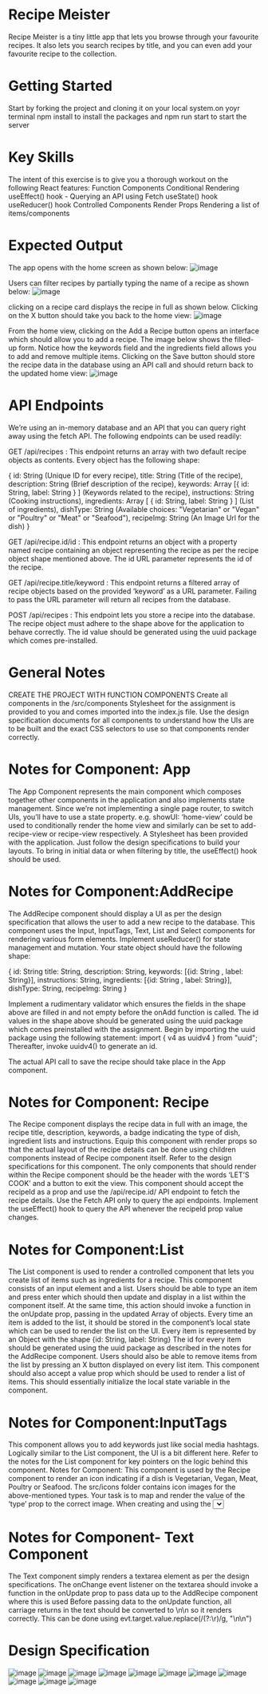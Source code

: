 # Recipe Meister
 
Recipe Meister is a tiny little app that lets you browse through your favourite recipes. It also lets you search recipes by title, and you can even add your favourite recipe to the collection.

 # Getting Started
 Start by forking the project and cloning it on your local system.on yoyr terminal npm install to install the packages and npm run start to start the server
 
# Key Skills
The intent of this exercise is to give you a thorough workout on the following React features:
Function Components
Conditional Rendering
useEffect() hook - Querying an API using Fetch
useState() hook
useReducer() hook
Controlled Components
Render Props
Rendering a list of items/components

# Expected Output
The app opens with the home screen as shown below:
![image](https://github.com/Dharini-MernStack/Recipie-Meister-BoilerPlate/assets/76996610/dc545a96-3027-462f-b8ec-c6aba8b7249c)

Users can filter recipes by partially typing the name of a recipe as shown below:
![image](https://github.com/Dharini-MernStack/Recipie-Meister-BoilerPlate/assets/76996610/93132ec6-b33d-47e9-8bf9-05b8267edbe0)

clicking on a recipe card displays the recipe in full as shown below. Clicking on the X button should take you back to the home view:
![image](https://github.com/Dharini-MernStack/Recipie-Meister-BoilerPlate/assets/76996610/109b1c5d-5fb0-4177-8c07-1a7e8d965534)

From the home view, clicking on the Add a Recipe button opens an interface which should allow you to add a recipe. The image below shows the filled-up form. Notice how the keywords field and the ingredients field allows you to add and remove multiple items. Clicking on the Save button should store the recipe data in the database using an API call and should return back to the updated home view:
![image](https://github.com/Dharini-MernStack/Recipie-Meister-BoilerPlate/assets/76996610/b33909d5-1a2b-45eb-ba35-78ed3a1287f3)

# API Endpoints
We’re using an in-memory database and an API that you can query right away using the fetch API. The following endpoints can be used readily:
 
GET      /api/recipes : This endpoint returns an array with two default recipe objects as contents. Every object has the following shape:

 {
  id: String (Unique ID for every recipe),
  title: String (Title of the recipe),
  description: String (Brief description of the recipe),
  keywords: Array [{
id: String, label: String }
] (Keywords related to the recipe),
  instructions: String (Cooking instructions),
  ingredients: Array [
{
id: String,
label: String
}
] (List of ingredients),
  dishType: String (Available choices: "Vegetarian" or "Vegan" or "Poultry" or "Meat" or "Seafood"),
  recipeImg: String (An Image Url for the dish)
}
 
 
GET      /api/recipe.id/id : This endpoint returns an object with a property named recipe containing an object representing the recipe as per the recipe object shape mentioned above. The id URL parameter represents the id of the recipe.
 
GET      /api/recipe.title/keyword : This endpoint returns a filtered array of recipe objects based on the provided ‘keyword’ as a URL parameter. Failing to pass the URL parameter will return all recipes from the database.
 
POST   /api/recipes : This endpoint lets you store a recipe into the database. The recipe object must adhere to the shape above for the application to behave correctly. The id value should be generated using the uuid package which comes pre-installed. 

# General Notes
CREATE THE PROJECT WITH fUNCTION COMPONENTS
Create all components in the /src/components
Stylesheet for the assignment is provided to you and comes imported into the index.js file. 
Use the design specification documents for all components to understand how the UIs are to be built and the exact CSS selectors to use so that components render correctly. 

# Notes for Component: App
The App Component represents the main component which composes together other components in the application and also implements state management. 
Since we’re not implementing a single page router, to switch UIs, you’ll have to use a state property. e.g. showUI: ‘home-view’ could be used to conditionally render the home view and similarly can be set to add-recipe-view or recipe-view respectively.
A Stylesheet has been provided with the application. Just follow the design specifications to build your layouts.
To bring in initial data or when filtering by title, the useEffect() hook should be used. 

# Notes for Component:AddRecipe 
The AddRecipe component should display a UI as per the design specification that allows the user to add a new recipe to the database. This component uses the Input, InputTags, Text, List and Select components for rendering various form elements.
Implement useReducer() for state management and mutation.
Your state object should have the following shape:
 
{
  id: String <uuid>
  title: String,
  description: String,
  keywords: [{id: String <uuid>, label: String}],
  instructions: String,
  ingredients: [{id: String <uuid>, label: String}],
  dishType: String,
  recipeImg: String
}
 
Implement a rudimentary validator which ensures the fields in the shape above are filled in and not empty before the onAdd function is called.
The id values in the shape above should be generated using the uuid package which comes preinstalled with the assignment. Begin by importing the uuid package using the following statement: import { v4 as uuidv4 } from "uuid"; Thereafter, invoke uuidv4() to generate an id.
 
The actual API call to save the recipe should take place in the App component.
 
# Notes for Component: Recipe
The Recipe component displays the recipe data in full with an image, the recipe title, description, keywords, a badge indicating the type of dish, ingredient lists and instructions. 
Equip this component with render props so that the actual layout of the recipe details can be done using children components instead of Recipe component itself. Refer to the design specifications for this component.
The only components that should render within the Recipe component should be the header with the words ‘LET’S COOK’ and a button to exit the view.
This component should accept the recipeId as a prop and use the /api/recipe.id/<id> API endpoint to fetch the recipe details. Use the Fetch API only to query the api endpoints. Implement the useEffect() hook to query the API whenever the recipeId prop value changes.
 
# Notes for Component:List 
The List component is used to render a controlled component that lets you create list of items such as ingredients for a recipe. This component consists of an input element and a list. Users should be able to type an item and press enter which should then update and display in a list within the component itself. At the same time, this action should invoke a function in the onUpdate prop, passing in the updated Array of objects.
Every time an item is added to the list, it should be stored in the component’s local state which can be used to render the list on the UI.
Every item is represented by an Object with the shape {id: String, label: String}
The id for every item should be generated using the uuid package as described in the notes for the AddRecipe component.
Users should also be able to remove items from the list by pressing an X button displayed on every list item.
This component should also accept a value prop which should be used to render a list of items. This should essentially initialize the local state variable in the component.

# Notes for Component:InputTags 
This component allows you to add keywords just like social media hashtags. Logically similar to the List component, the UI is a bit different here. Refer to the notes for the List component for key pointers on the logic behind this component.
Notes for Component: <Icon />
This component is used by the Recipe component to render an icon indicating if a dish is Vegetarian, Vegan, Meat, Poultry or Seafood. The src/icons folder contains icon images for the above-mentioned types. Your task is to map and render the value of the ‘type’ prop to the correct image.
When creating and using the <Select /> component in the <AddRecipe /> component, make sure you pass the array of select options as [“Vegetarian”, “Vegan”, “Meat”, “Poultry”, “Seafood”]. That way, the options will map correctly to the available image icons.

# Notes for Component- Text Component
The Text component simply renders a textarea element as per the design specifications.
The onChange event listener on the textarea should invoke a function in the onUpdate prop to pass data up to the AddRecipe component where this is used
Before passing data to the onUpdate function, all carriage returns in the text should be converted to \n\n so it renders correctly. This can be done using
 evt.target.value.replace(/(?:\r)/g, "\n\n")
 # Design Specification
 ![image](https://github.com/Dharini-MernStack/Recipie-Meister-BoilerPlate/assets/76996610/3909b2cd-b951-4916-a071-47d073d195d6)
 ![image](https://github.com/Dharini-MernStack/Recipie-Meister-BoilerPlate/assets/76996610/0046e23a-8baa-4b2f-b07b-3678b2bd370e)
 ![image](https://github.com/Dharini-MernStack/Recipie-Meister-BoilerPlate/assets/76996610/b393c68e-e340-4e56-a64d-3cc894bec919)
 ![image](https://github.com/Dharini-MernStack/Recipie-Meister-BoilerPlate/assets/76996610/75e81126-9dd9-4980-a3f2-039a851ee80b)
 ![image](https://github.com/Dharini-MernStack/Recipie-Meister-BoilerPlate/assets/76996610/af47656b-8053-4b19-9357-2ff5cca43715)
 ![image](https://github.com/Dharini-MernStack/Recipie-Meister-BoilerPlate/assets/76996610/8e03c183-3a81-4011-84cf-521022fd64e0)
 ![image](https://github.com/Dharini-MernStack/Recipie-Meister-BoilerPlate/assets/76996610/b658c64c-7514-4f49-945d-d4c78a0d359c)
 ![image](https://github.com/Dharini-MernStack/Recipie-Meister-BoilerPlate/assets/76996610/a511a244-1db7-4c2e-b084-486b3aa4ab5f)
 ![image](https://github.com/Dharini-MernStack/Recipie-Meister-BoilerPlate/assets/76996610/86b0c686-d046-40b7-8482-5f187b348933)
 ![image](https://github.com/Dharini-MernStack/Recipie-Meister-BoilerPlate/assets/76996610/e806178f-2333-4618-a70f-12529a767a81)
 ![image](https://github.com/Dharini-MernStack/Recipie-Meister-BoilerPlate/assets/76996610/c635adc7-3b59-4841-8509-9ecbf1570517)













